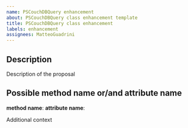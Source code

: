 ```yaml
---
name: PSCouchDBQuery enhancement
about: PSCouchDBQuery class enhancement template
title: PSCouchDBQuery class enhancement
labels: enhancement
assignees: MatteoGuadrini
---
```


## Description

Description of the proposal

## Possible method name or/and attribute name

**method name**:
**attribute name**:

Additional context